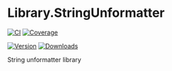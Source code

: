 # Library.StringUnformatter

[![CI](https://github.com/PackSite/Library.StringUnformatter/actions/workflows/CI.yml/badge.svg)](https://github.com/PackSite/Library.StringUnformatter/actions/workflows/CI.yml)
[![Coverage](https://codecov.io/gh/PackSite/Library.StringUnformatter/branch/main/graph/badge.svg?token=371IRV9OJM)](https://codecov.io/gh/PackSite/Library.StringUnformatter)

[![Version](https://img.shields.io/nuget/v/PackSite.Library.StringUnformatter.svg?label=StringUnformatter)](https://nuget.org/packages/PackSite.Library.StringUnformatter)
[![Downloads](https://img.shields.io/nuget/dt/PackSite.Library.StringUnformatter.svg?label=)](https://nuget.org/packages/PackSite.Library.StringUnformatter)

String unformatter library

